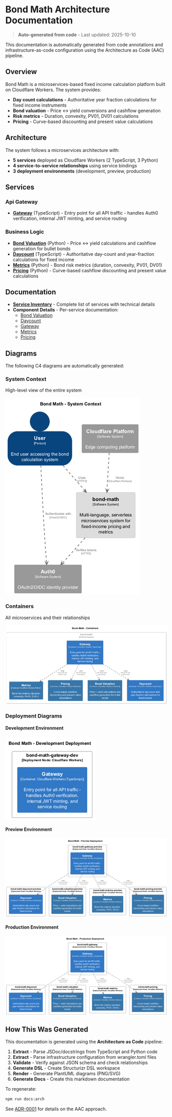 # Bond Math Architecture Documentation

> **Auto-generated from code** - Last updated: 2025-10-10

This documentation is automatically generated from code annotations and
infrastructure-as-code configuration using the Architecture as Code (AAC)
pipeline.

## Overview

Bond Math is a microservices-based fixed income calculation platform built on
Cloudflare Workers. The system provides:

- **Day count calculations** - Authoritative year fraction calculations for
  fixed income instruments
- **Bond valuation** - Price ↔ yield conversions and cashflow generation
- **Risk metrics** - Duration, convexity, PV01, DV01 calculations
- **Pricing** - Curve-based discounting and present value calculations

## Architecture

The system follows a microservices architecture with:

- **5 services** deployed as Cloudflare Workers (2 TypeScript, 3 Python)
- **4 service-to-service relationships** using service bindings
- **3 deployment environments** (development, preview, production)

## Services

### Api Gateway

- **[Gateway](./components/gateway.md)** (TypeScript) - Entry point for all API
  traffic - handles Auth0 verification, internal JWT minting, and service
  routing

### Business Logic

- **[Bond Valuation](./components/bond-valuation.md)** (Python) - Price ↔ yield
  calculations and cashflow generation for bullet bonds
- **[Daycount](./components/daycount.md)** (TypeScript) - Authoritative
  day-count and year-fraction calculations for fixed income
- **[Metrics](./components/metrics.md)** (Python) - Bond risk metrics (duration,
  convexity, PV01, DV01)
- **[Pricing](./components/pricing.md)** (Python) - Curve-based cashflow
  discounting and present value calculations

## Documentation

- **[Service Inventory](./services.md)** - Complete list of services with
  technical details
- **Component Details** - Per-service documentation:
  - [Bond Valuation](./components/bond-valuation.md)
  - [Daycount](./components/daycount.md)
  - [Gateway](./components/gateway.md)
  - [Metrics](./components/metrics.md)
  - [Pricing](./components/pricing.md)

## Diagrams

The following C4 diagrams are automatically generated:

### System Context

High-level view of the entire system

![System Context Diagram](../diagrams/structurizr-SystemContext.png)

### Containers

All microservices and their relationships

![Containers Diagram](../diagrams/structurizr-Containers.png)

### Deployment Diagrams

#### Development Environment

![Development Deployment Diagram](../diagrams/structurizr-Deployment_development.png)

#### Preview Environment

![Preview Deployment Diagram](../diagrams/structurizr-Deployment_preview.png)

#### Production Environment

![Production Deployment Diagram](../diagrams/structurizr-Deployment_production.png)

## How This Was Generated

This documentation is generated using the **Architecture as Code** pipeline:

1. **Extract** - Parse JSDoc/docstrings from TypeScript and Python code
2. **Extract** - Parse infrastructure configuration from wrangler.toml files
3. **Validate** - Verify against JSON schema and check relationships
4. **Generate DSL** - Create Structurizr DSL workspace
5. **Render** - Generate PlantUML diagrams (PNG/SVG)
6. **Generate Docs** - Create this markdown documentation

To regenerate:

```bash
npm run docs:arch
```

See [ADR-0001](../../adr/0001-architecture-as-code.md) for details on the AAC
approach.
